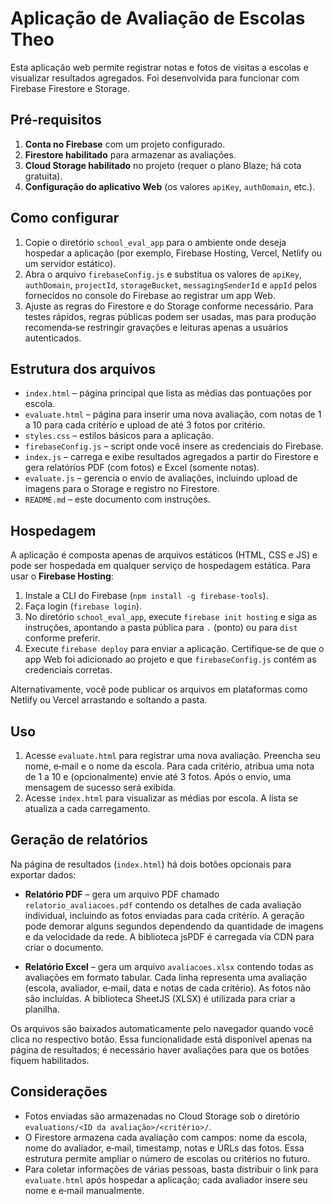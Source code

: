 # Aplicação de Avaliação de Escolas Theo

Esta aplicação web permite registrar notas e fotos de visitas a escolas e visualizar resultados agregados. Foi desenvolvida para funcionar com Firebase Firestore e Storage.

## Pré‑requisitos

1. **Conta no Firebase** com um projeto configurado.
2. **Firestore habilitado** para armazenar as avaliações.
3. **Cloud Storage habilitado** no projeto (requer o plano Blaze; há cota gratuita).
4. **Configuração do aplicativo Web** (os valores `apiKey`, `authDomain`, etc.).

## Como configurar

1. Copie o diretório `school_eval_app` para o ambiente onde deseja hospedar a aplicação (por exemplo, Firebase Hosting, Vercel, Netlify ou um servidor estático).
2. Abra o arquivo `firebaseConfig.js` e substitua os valores de `apiKey`, `authDomain`, `projectId`, `storageBucket`, `messagingSenderId` e `appId` pelos fornecidos no console do Firebase ao registrar um app Web.
3. Ajuste as regras do Firestore e do Storage conforme necessário. Para testes rápidos, regras públicas podem ser usadas, mas para produção recomenda‑se restringir gravações e leituras apenas a usuários autenticados.

## Estrutura dos arquivos

- `index.html` – página principal que lista as médias das pontuações por escola.
- `evaluate.html` – página para inserir uma nova avaliação, com notas de 1 a 10 para cada critério e upload de até 3 fotos por critério.
- `styles.css` – estilos básicos para a aplicação.
- `firebaseConfig.js` – script onde você insere as credenciais do Firebase.
- `index.js` – carrega e exibe resultados agregados a partir do Firestore e gera relatórios PDF (com fotos) e Excel (somente notas).
- `evaluate.js` – gerencia o envio de avaliações, incluindo upload de imagens para o Storage e registro no Firestore.
- `README.md` – este documento com instruções.

## Hospedagem

A aplicação é composta apenas de arquivos estáticos (HTML, CSS e JS) e pode ser hospedada em qualquer serviço de hospedagem estática. Para usar o **Firebase Hosting**:

1. Instale a CLI do Firebase (`npm install -g firebase-tools`).
2. Faça login (`firebase login`).
3. No diretório `school_eval_app`, execute `firebase init hosting` e siga as instruções, apontando a pasta pública para `.` (ponto) ou para `dist` conforme preferir.
4. Execute `firebase deploy` para enviar a aplicação. Certifique‑se de que o app Web foi adicionado ao projeto e que `firebaseConfig.js` contém as credenciais corretas.

Alternativamente, você pode publicar os arquivos em plataformas como Netlify ou Vercel arrastando e soltando a pasta.

## Uso

1. Acesse `evaluate.html` para registrar uma nova avaliação. Preencha seu nome, e‑mail e o nome da escola. Para cada critério, atribua uma nota de 1 a 10 e (opcionalmente) envie até 3 fotos. Após o envio, uma mensagem de sucesso será exibida.
2. Acesse `index.html` para visualizar as médias por escola. A lista se atualiza a cada carregamento.

## Geração de relatórios

Na página de resultados (`index.html`) há dois botões opcionais para exportar dados:

- **Relatório PDF** – gera um arquivo PDF chamado `relatorio_avaliacoes.pdf` contendo os detalhes de cada avaliação individual, incluindo as fotos enviadas para cada critério. A geração pode demorar alguns segundos dependendo da quantidade de imagens e da velocidade da rede. A biblioteca jsPDF é carregada via CDN para criar o documento.

- **Relatório Excel** – gera um arquivo `avaliacoes.xlsx` contendo todas as avaliações em formato tabular. Cada linha representa uma avaliação (escola, avaliador, e‑mail, data e notas de cada critério). As fotos não são incluídas. A biblioteca SheetJS (XLSX) é utilizada para criar a planilha.

Os arquivos são baixados automaticamente pelo navegador quando você clica no respectivo botão. Essa funcionalidade está disponível apenas na página de resultados; é necessário haver avaliações para que os botões fiquem habilitados.

## Considerações

- Fotos enviadas são armazenadas no Cloud Storage sob o diretório `evaluations/<ID da avaliação>/<critério>/`.
- O Firestore armazena cada avaliação com campos: nome da escola, nome do avaliador, e‑mail, timestamp, notas e URLs das fotos. Essa estrutura permite ampliar o número de escolas ou critérios no futuro.
- Para coletar informações de várias pessoas, basta distribuir o link para `evaluate.html` após hospedar a aplicação; cada avaliador insere seu nome e e‑mail manualmente.
